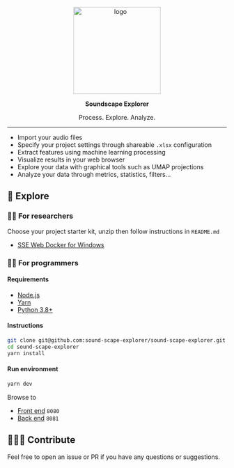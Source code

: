 <p align="center">
  <img alt="logo" width="200px" src="https://i.imgur.com/ZFnumtY.png">
</p>

<p align="center">
  <strong>Soundscape Explorer</strong>
</p>

<p align="center">
  Process. Explore. Analyze.
</p>

---

- Import your audio files
- Specify your project settings through shareable `.xlsx` configuration
- Extract features using machine learning processing
- Visualize results in your web browser
- Explore your data with graphical tools such as UMAP projections
- Analyze your data through metrics, statistics, filters...

## 🚀 Explore

### 👨‍🏫 For researchers

Choose your project starter kit, unzip then follow instructions in `README.md`

- [SSE Web Docker for Windows](https://github.com/sound-scape-explorer/sound-scape-explorer/releases/latest/download/sse-web-docker-windows.zip)

### 👨‍💻 For programmers

#### Requirements

- [Node.js](https://nodejs.org/en/)
- [Yarn](https://yarnpkg.com/getting-started/install)
- [Python 3.8+](https://www.python.org/downloads/)

#### Instructions

```bash
git clone git@github.com:sound-scape-explorer/sound-scape-explorer.git
cd sound-scape-explorer
yarn install
```

#### Run environment

```bash
yarn dev
```

Browse to

- [Front end](http://localhost:8080) `8080`
- [Back end](http://localhost:8081) `8081`

## 🧑‍🤝‍🧑 Contribute

Feel free to open an issue or PR if you have any questions or suggestions.
